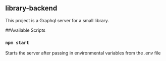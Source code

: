 ## library-backend

This project is a Graphql server for a small library. 

##Available Scripts

### `npm start`

Starts the server after passing in environmental variables from the .env file
